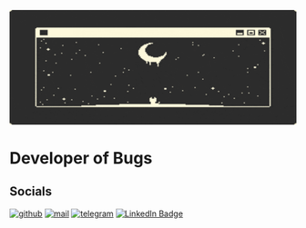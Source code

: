 [![Header](https://github.com/realDaniil/realdaniil/blob/main/assets/Open-A-New-Window.gif)]()


# Developer of Bugs

## Socials
[![github](https://img.shields.io/badge/GitHub-100000?style=for-the-badge&logo=github&logoColor=white)](https://github.com/realDaniil)
[![mail](https://img.shields.io/badge/Gmail-D14836?style=for-the-badge&logo=gmail&logoColor=white)](mailto:daniilgirzhev@gmail.com)
[![telegram](https://img.shields.io/badge/Telegram-2CA5E0?style=for-the-badge&logo=telegram&logoColor=white)](https://t.me/rl_daniil)
[![LinkedIn Badge](https://img.shields.io/badge/LinkedIn-0A66C2?logo=linkedin&logoColor=fff&style=for-the-badge)](https://www.linkedin.com/in/daniil-hirzhev/)
